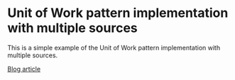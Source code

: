 # Unit of Work pattern implementation with multiple sources

This is a simple example of the Unit of Work pattern implementation with multiple sources.

[Blog article](https://www.maikelvanhaaren.nl/implementing-unit-of-work-pattern-with-multiple-sources/)
